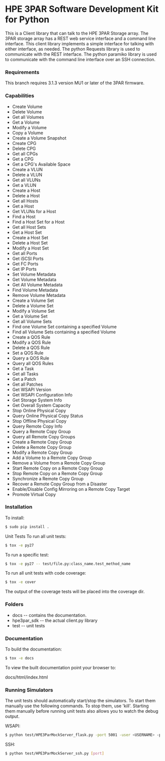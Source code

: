 # HPE 3PAR Software Development Kit for Python

This is a Client library that can talk to the HPE 3PAR Storage array. The 3PAR storage array has a REST web service interface and a command line interface. This client library implements a simple interface for talking with either interface, as needed. The python Requests library is used to communicate with the REST interface. The python paramiko library is used to communicate with the command line interface over an SSH connection.

### Requirements
This branch requires 3.1.3 version MU1 or later of the 3PAR firmware.

### Capabilities
* Create Volume
* Delete Volume
* Get all Volumes
* Get a Volume
* Modify a Volume
* Copy a Volume
* Create a Volume Snapshot
* Create CPG
* Delete CPG
* Get all CPGs
* Get a CPG
* Get a CPG's Available Space
* Create a VLUN
* Delete a VLUN
* Get all VLUNs
* Get a VLUN
* Create a Host
* Delete a Host
* Get all Hosts
* Get a Host
* Get VLUNs for a Host
* Find a Host
* Find a Host Set for a Host
* Get all Host Sets
* Get a Host Set
* Create a Host Set
* Delete a Host Set
* Modify a Host Set
* Get all Ports
* Get iSCSI Ports
* Get FC Ports
* Get IP Ports
* Set Volume Metadata
* Get Volume Metadata
* Get All Volume Metadata
* Find Volume Metadata
* Remove Volume Metadata
* Create a Volume Set
* Delete a Volume Set
* Modify a Volume Set
* Get a Volume Set
* Get all Volume Sets
* Find one Volume Set containing a specified Volume
* Find all Volume Sets containing a specified Volume
* Create a QOS Rule
* Modify a QOS Rule
* Delete a QOS Rule
* Set a QOS Rule
* Query a QOS Rule
* Query all QOS Rules
* Get a Task
* Get all Tasks
* Get a Patch
* Get all Patches
* Get WSAPI Version
* Get WSAPI Configuration Info
* Get Storage System Info
* Get Overall System Capacity
* Stop Online Physical Copy
* Query Online Physical Copy Status
* Stop Offline Physical Copy
* Query Remote Copy Info
* Query a Remote Copy Group
* Query all Remote Copy Groups
* Create a Remote Copy Group
* Delete a Remote Copy Group
* Modify a Remote Copy Group
* Add a Volume to a Remote Copy Group
* Remove a Volume from a Remote Copy Group
* Start Remote Copy on a Remote Copy Group
* Stop Remote Copy on a Remote Copy Group
* Synchronize a Remote Copy Group
* Recover a Remote Copy Group from a Disaster
* Enable/Disable Config Mirroring on a Remote Copy Target
* Promote Virtual Copy

### Installation
 To install:
```bash
$ sudo pip install .
```
Unit Tests
To run all unit tests:
```bash
$ tox -e py27
```
To run a specific test:
```bash
$ tox -e py27 -- test/file.py:class_name.test_method_name
```
To run all unit tests with code coverage:
```bash
$ tox -e cover
```
The output of the coverage tests will be placed into the coverage dir.

### Folders
* docs -- contains the documentation.
* hpe3par_sdk -- the actual client.py library
* test -- unit tests
### Documentation
To build the documentation:
```bash
$ tox -e docs
```
To view the built documentation point your browser to:

docs/html/index.html
### Running Simulators
The unit tests should automatically start/stop the simulators. To start them manually use the following commands. To stop them, use 'kill'. Starting them manually before running unit tests also allows you to watch the debug output.

WSAPI:
```bash
$ python test/HPE3ParMockServer_flask.py -port 5001 -user <USERNAME> -password <PASSWORD> -debug
```
SSH:
```bash
$ python test/HPE3ParMockServer_ssh.py [port]
```
